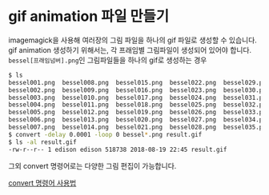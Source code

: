 # gif animation 파일 만들기

imagemagick을 사용해 여러장의 그림 파일을 하나의 gif 파일로 생성할 수 있습니다. gif animation 생성하기 위해서는, 각 프래임별 그림파일이 생성되어 있어야 합니다. ```bessel[프래임넘버].png```인 그림파일들을 하나의 gif로 생성하는 경우


```bash
$ ls
bessel001.png  bessel008.png  bessel015.png  bessel022.png  bessel029.png  bessel036.png  bessel043.png  bessel050.png
bessel002.png  bessel009.png  bessel016.png  bessel023.png  bessel030.png  bessel037.png  bessel044.png
bessel003.png  bessel010.png  bessel017.png  bessel024.png  bessel031.png  bessel038.png  bessel045.png
bessel004.png  bessel011.png  bessel018.png  bessel025.png  bessel032.png  bessel039.png  bessel046.png
bessel005.png  bessel012.png  bessel019.png  bessel026.png  bessel033.png  bessel040.png  bessel047.png
bessel006.png  bessel013.png  bessel020.png  bessel027.png  bessel034.png  bessel041.png  bessel048.png
bessel007.png  bessel014.png  bessel021.png  bessel028.png  bessel035.png  bessel042.png  bessel049.png
$ convert -delay 0.0001 -loop 0 bessel*.png result.gif
$ ls -al result.gif
-rw-r--r-- 1 edison edison 518738 2018-08-19 22:45 result.gif
```


그외 convert 명령어로는 다양한 그림 편집이 가능합니다.

[convert 명령어 사용법](http://www.albumbang.com/board/board_view.jsp?board_name=free&no=57)

